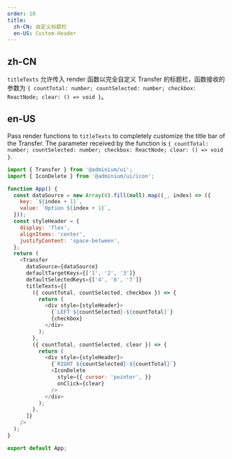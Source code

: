 ```yaml
---
order: 10
title:
  zh-CN: 自定义标题栏
  en-US: Custom-Header
---
```


## zh-CN

`titleTexts` 允许传入 render 函数以完全自定义 Transfer 的标题栏，函数接收的参数为 `{ countTotal: number; countSelected: number; checkbox: ReactNode; clear: () => void }`。

## en-US

Pass render functions to `titleTexts` to completely customize the title bar of the Transfer. The parameter received by the function is `{ countTotal: number; countSelected: number; checkbox: ReactNode; clear: () => void }`.

```js
import { Transfer } from '@adminium/ui';
import { IconDelete } from '@adminium/ui/icon';

function App() {
  const dataSource = new Array(8).fill(null).map((_, index) => ({
    key: `${index + 1}`,
    value: `Option ${index + 1}`,
  }));
  const styleHeader = {
    display: 'flex',
    alignItems: 'center',
    justifyContent: 'space-between',
  };
  return (
    <Transfer
      dataSource={dataSource}
      defaultTargetKeys={['1', '2', '3']}
      defaultSelectedKeys={['4', '6', '7']}
      titleTexts={[
        ({ countTotal, countSelected, checkbox }) => {
          return (
            <div style={styleHeader}>
              {`LEFT ${countSelected}-${countTotal}`}
              {checkbox}
            </div>
          );
        },
        ({ countTotal, countSelected, clear }) => {
          return (
            <div style={styleHeader}>
              {`RIGHT ${countSelected}-${countTotal}`}
              <IconDelete
                style={{ cursor: 'pointer', }}
                onClick={clear}
              />
            </div>
          );
        },
      ]}
    />
  );
}

export default App;
```

